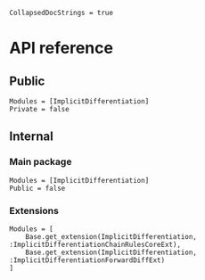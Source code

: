 ```@meta
CollapsedDocStrings = true
```

# API reference

## Public

```@autodocs
Modules = [ImplicitDifferentiation]
Private = false
```

## Internal

### Main package

```@autodocs
Modules = [ImplicitDifferentiation]
Public = false
```

### Extensions

```@docs
Modules = [
    Base.get_extension(ImplicitDifferentiation, :ImplicitDifferentiationChainRulesCoreExt),
    Base.get_extension(ImplicitDifferentiation, :ImplicitDifferentiationForwardDiffExt)
]
```
